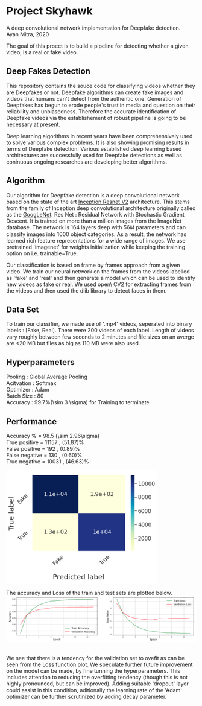 # Project Skyhawk
A deep convolutional network implementation for Deepfake detection.<br>
Ayan Mitra, 2020 <br>


The goal of this proect is to build a pipeline for detecting whether a  given video, is a real or fake video. 


## Deep Fakes Detection
This repository contains the souce code for classifying videos whether they are Deepfakes or not. Deepfake algorithms can create fake images and videos that humans can't detect from the authentic one. Generation of Deepfakes has begun to erode people's trust in media and question on their reliability and unbiasedness. Therefore the accurate identification of Deepfake videos via the establishement of robust pipeline is going to be necessary at present. 

 Deep learning algorithms in recent years have been comprehensively used to solve various complex problems. It is also showing promising results in terms of Deepfake detection.  Various established deep learning based architectures are successfully used for Deepfake detections as well as coninuous ongoing researches are developing better algorithms.  

 

## Algorithm
Our algorithm for Deepfake detection is a deep convolutional network based on the state of the art    <a href="https://arxiv.org/pdf/1602.07261.pdf">Inception Resnet V2</a> architecture.    This stems from the family of Inception deep convolutional architecture originally called as the <a href="https://arxiv.org/abs/1409.4842">GoogLeNet</a>.  Res Net : Residual Network with Stochastic Gradient Descent. It is trained on more than a million images from the ImageNet database. The network is 164 layers deep with  56𝑀  parameters and can classify images into 1000 object categories. As a result, the network has learned rich feature representations for a wide range of images. We use pretrained 'imagenet' for weights initialization while keeping the training option on i.e. trainable=True. 

Our classification is based on frame by frames approach from a given video. We train our neural network on the frames from the videos labelled as 'fake' and 'real' and then generate a model which can be used to identify new videos as fake or real. 
We used open\ CV2 for extracting frames from the videos and then used the dlib library to detect faces in them. 

## Data Set


To train our classifier, we made use of '.mp4' videos, seperated into binary labels : [Fake, Real]. There were 200 videos of each label.  Length of videos vary roughly between few seconds to 2 minutes and file sizes on an averge are <20 MB but  files as big as 110 MB were also used.  

##  Hyperparameters   
Pooling      : Global Average Pooling<br>
Acitvation : Softmax<br>
Optimizer : Adam<br>
Batch Size : 80 <br>
Accuracy   : 99.7\%(\sim 3 \sigma) for Training to terminate 

## Performance

 Accuracy \% = 98.5 (\sim 2.96\sigma)<br>
True positive = 11157 , (51.87)\% <br>
False positive = 192 , (0.89)\% <br>
False negative = 130 , (0.60)\% <br>
True negative = 10031 , (46.63)\%




<img src="confusion.png" width="400" />

<br>

The accuracy and Loss of the train and test sets are plotted below. 
<img src="loss2.png" width="1000" />

<br>
We see that there is a tendency for the validation set to ovefit as can be seen from the Loss function plot. We speculate further future improvement on the model can be made, by fine tunning the hyperparameters. This includes attention to reducing the overfitting tendency (though this is not highly pronounced, but can be improved). Adding suitable 'dropout' layer could assist in this condition, aditionally the learning rate of the 'Adam' optimizer can be further scrutinized by adding decay parameter.  
